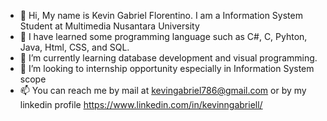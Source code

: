 - 👋 Hi, My name is Kevin Gabriel Florentino. I am a Information System Student at Multimedia Nusantara University
- 👀 I have learned some programming language such as C#, C, Pyhton, Java, Html, CSS, and SQL.
- 🌱 I’m currently learning database development and visual programming.
- 💞️ I’m looking to internship opportunity especially in Information System scope
- 📫 You can reach me by mail at kevingabriel786@gmail.com or by my linkedin profile https://www.linkedin.com/in/kevinngabriell/ 

<!---
kevinngabriell/kevinngabriell is a ✨ special ✨ repository because its `README.md` (this file) appears on your GitHub profile.
You can click the Preview link to take a look at your changes.
--->
